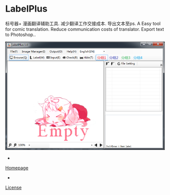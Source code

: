 # LabelPlus
标号器+ 漫画翻译辅助工具. 减少翻译工作交接成本. 导出文本至ps.
A Easy tool for comic translation. Reduce communication costs of translator. Export text to Photoshop..

![img](pic/show.jpg)

-

[Homepage](http://noodlefighter.com/label_plus)

-

[License](http://noodlefighter.com/label_plus/license)
